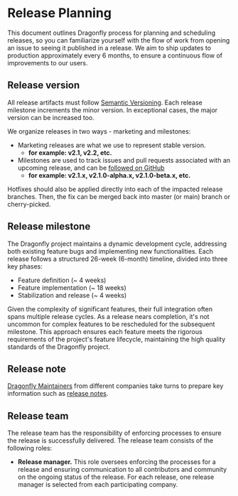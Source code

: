 # Release Planning

This document outlines Dragonfly process for planning and scheduling releases, so you can familiarize yourself with the flow of work from opening an issue to seeing it published in a release. We aim to ship updates to production approximately every 6 months, to ensure a continuous flow of improvements to our users.

## Release version

All release artifacts must follow [Semantic Versioning](https://semver.org). Each release milestone increments the minor version. In exceptional cases, the major version can be increased too.

We organize releases in two ways - marketing and milestones:

- Marketing releases are what we use to represent stable version.
  - **for example: v2.1, v2.2, etc.**
- Milestones are used to track issues and pull requests associated with an upcoming release, and can be [followed on GitHub](https://github.com/Dragonflyoss/dragonfly/milestones)
  - **for example: v2.1.x, v2.1.0-alpha.x, v2.1.0-beta.x, etc.**

Hotfixes should also be applied directly into each of the impacted release branches. Then, the fix can be merged back into master (or main) branch or cherry-picked.

## Release milestone

The Dragonfly project maintains a dynamic development cycle, addressing both existing feature bugs and implementing new functionalities. Each release follows a structured 26-week (6-month) timeline, divided into three key phases:

- Feature definition (~ 4 weeks)
- Feature implementation (~ 18 weeks)
- Stabilization and release (~ 4 weeks)

Given the complexity of significant features, their full integration often spans multiple release cycles. As a release nears completion, it's not uncommon for complex features to be rescheduled for the subsequent milestone. This approach ensures each feature meets the rigorous requirements of the project's feature lifecycle, maintaining the high quality standards of the Dragonfly project.

## Release note

[Dragonfly Maintainers](https://github.com/dragonflyoss/dragonfly/blob/main/MAINTAINERS.md) from different companies take turns to prepare key information such as [release notes](https://d7y.io/docs/next/roadmap-v2.2/).

## Release team

The release team has the responsibility of enforcing processes to ensure the release is successfully delivered. The release team consists of the following roles:

- **Release manager.** This role oversees enforcing the processes for a release and ensuring communication to all contributors and community on the ongoing status of the release. For each release, one release manager is selected from each participating company.

